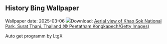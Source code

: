 ## History Bing Wallpaper
Wallpaper date: 2025-03-06
![](https://www.bing.com/th?id=OHR.SuratThani_EN-CA9452161985_UHD.jpg&w=1000)Download: [Aerial view of Khao Sok National Park, Surat Thani, Thailand (© Peetatham Kongkapech/Getty Images)](https://www.bing.com/th?id=OHR.SuratThani_EN-CA9452161985_UHD.jpg)

Auto get programm by LtgX
